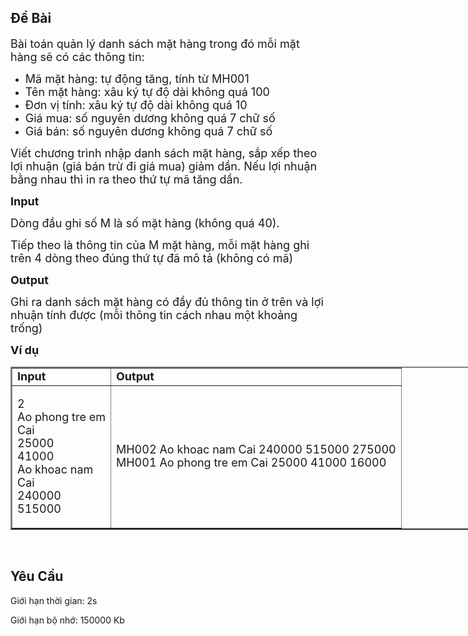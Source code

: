 ## Đề Bài
<div class="submit__des">
<p><span style="font-size:18px;">Bài toán quản lý danh sách mặt hàng trong đó mỗi mặt hàng sẽ có các thông tin:</span></p>
<ul>
<li><span style="font-size:18px;">Mã mặt hàng: tự động tăng, tính từ MH001</span></li>
<li><span style="font-size:18px;">Tên mặt hàng: xâu ký tự độ dài không quá 100</span></li>
<li><span style="font-size:18px;">Đơn vị tính: xâu ký tự độ dài không quá 10</span></li>
<li><span style="font-size:18px;">Giá mua: số nguyên dương không quá 7 chữ số</span></li>
<li><span style="font-size:18px;">Giá bán: số nguyên dương không quá 7 chữ số</span></li>
</ul>
<p><span style="font-size:18px;">Viết chương trình nhập danh sách mặt hàng, sắp xếp theo lợi nhuận (giá bán trừ đi giá mua) giảm dần. Nếu lợi nhuận bằng nhau thì in ra theo thứ tự mã tăng dần. </span></p>
<p><strong><span style="font-size:18px;">Input</span></strong></p>
<p><span style="font-size:18px;">Dòng đầu ghi số M là số mặt hàng (không quá 40).</span></p>
<p><span style="font-size:18px;">Tiếp theo là thông tin của M mặt hàng, mỗi mặt hàng ghi trên 4 dòng theo đúng thứ tự đã mô tả (không có mã)</span></p>
<p><strong><span style="font-size:18px;">Output</span></strong></p>
<p><span style="font-size:18px;">Ghi ra danh sách mặt hàng có đầy đủ thông tin ở trên và lợi nhuận tính được (mỗi thông tin cách nhau một khoảng trống)</span></p>
<p><strong><span style="font-size:18px;">Ví dụ</span></strong></p>
<table border="2" cellpadding="1" cellspacing="1" style="width:800px;">
<tr>
<td><strong><span style="font-size:18px;">Input</span></strong></td>
<td><strong><span style="font-size:18px;">Output</span></strong></td>
</tr>
<tr>
<td>
<p><span style="font-size:18px;">2<br/>
			Ao phong tre em<br/>
			Cai<br/>
			25000<br/>
			41000<br/>
			Ao khoac nam<br/>
			Cai<br/>
			240000<br/>
			515000</span></p>
</td>
<td><span style="font-size:18px;">MH002 Ao khoac nam Cai 240000 515000 275000<br/>
			MH001 Ao phong tre em Cai 25000 41000 16000</span></td>
</tr>
</table>
<p> </p>
<p style="clear: left"></p>
</div>

## Yêu Cầu
<div class="submit__req">
<p>Giới hạn thời gian: <span>2s</span></p>
<p>Giới hạn bộ nhớ: <span>150000 Kb</span></p>
</div>
